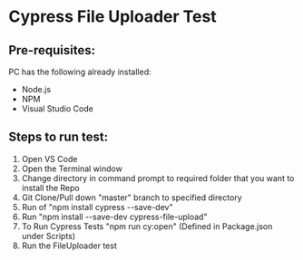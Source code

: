 # Cypress File Uploader Test

## Pre-requisites:
PC has the following already installed:
- Node.js
- NPM
- Visual Studio Code

## Steps to run test:
1. Open VS Code 
2. Open the Terminal window
3. Change directory in command prompt to required folder that you want to install the Repo
4. Git Clone/Pull down "master" branch to specified directory
6. Run of "npm install cypress --save-dev"
7. Run "npm install --save-dev cypress-file-upload"
8. To Run Cypress Tests "npm run cy:open" (Defined in Package.json under Scripts)
9. Run the FileUploader test
